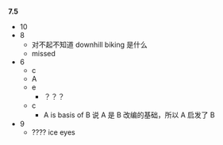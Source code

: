 **7.5**

- 10
- 8
  - 对不起不知道 downhill biking 是什么
  - missed
- 6
  - c
  - A
  - e
    - ？？？
  - c
    - A is basis of B 说 A 是 B 改编的基础，所以 A 启发了 B
- 9
  - ???? ice eyes

